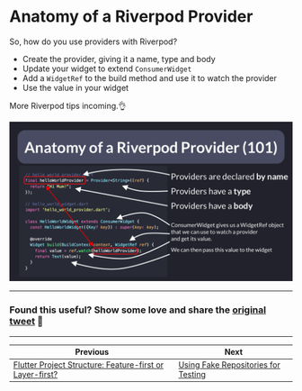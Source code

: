 # Anatomy of a Riverpod Provider

So, how do you use providers with Riverpod?

- Create the provider, giving it a name, type and body
- Update your widget to extend `ConsumerWidget`
- Add a `WidgetRef` to the build method and use it to watch the provider
- Use the value in your widget

More Riverpod tips incoming.👌

![](040-anatomy-riverpod-provider.png)

---

### Found this useful? Show some love and share the [original tweet](https://twitter.com/biz84/status/1507394180896677892) 🙏

---

| Previous | Next |
| -------- | ---- |
| [Flutter Project Structure: Feature-first or Layer-first?](../0039-flutter-project-structure-feature-first-or-layer-first/index.md) | [Using Fake Repositories for Testing](../0041-using-fake-repositories-for-testing/index.md) |